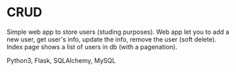 # CRUD
Simple web app to store users (studing purposes).
Web app let you to add a new user, get user's info, update the info, remove the user (soft delete).
Index page shows a list of users in db (with a pagenation).

Python3, Flask, SQLAlchemy, MySQL
